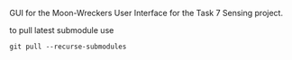 GUI for the Moon-Wreckers User Interface for the Task 7 Sensing project.

to pull latest submodule use 

`git pull --recurse-submodules`
